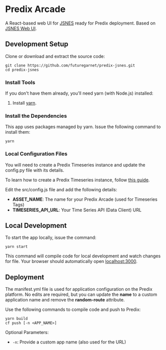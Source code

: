# Predix Arcade

A React-based web UI for [JSNES](https://github.com/bfirsh/jsnes) ready for Predix deployment. Based on [JSNES Web UI](https://github.com/bfirsh/jsnes-web).

## Development Setup

Clone or download and extract the source code:

```Shell
git clone https://github.com/futuregarnet/predix-jsnes.git
cd predix-jsnes
```

### Install Tools

If you don't have them already, you'll need yarn (with Node.js) installed:

1. Install [yarn](https://yarnpkg.com/en/docs/install).

### Install the Dependencies

This app uses packages managed by yarn. Issue the following command to install them:

```Shell
yarn
```

### Local Configuration Files

You will need to create a Predix Timeseries instance and update the config.py file with its details.

To learn how to create a Predix Timeseries instance, follow [this guide](https://www.predix.io/resources/tutorials/tutorial-details.html?tutorial_id=1549).

Edit the src/config.js file and add the following details:

- **ASSET_NAME**: The name for your Predix Arcade (used for Timeseries Tags)
- **TIMESERIES_API_URL**: Your Time Series API (Data Client) URL

## Local Development

To start the app locally, issue the command:

```Shell
yarn start
```

This command will compile code for local development and watch changes for file. Your browser should automatically open [localhost:3000](http://localhost:3000).

## Deployment

The manifest.yml file is used for application configuration on the Predix platform. No edits are required, but you can update the **name** to a custom application name and remove the **random-route** attribute.

Use the following commands to compile code and push to Predix:

```Shell
yarn build
cf push [-n <APP_NAME>]
```

Optional Parameters:

- `-n`: Provide a custom app name (also used for the URL)
